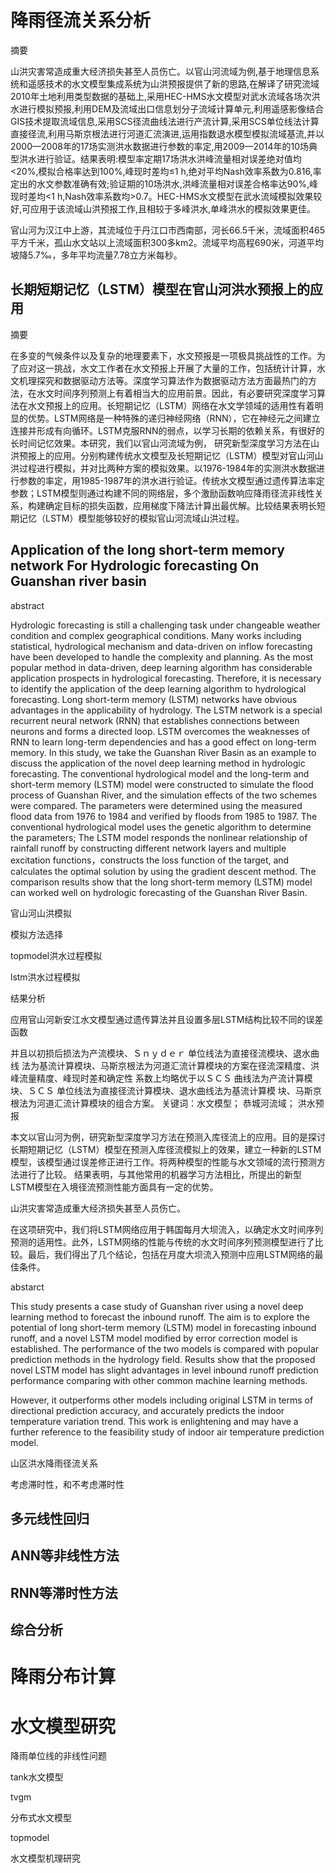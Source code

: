 # 降雨径流关系分析

摘要

山洪灾害常造成重大经济损失甚至人员伤亡。以官山河流域为例,基于地理信息系统和遥感技术的水文模型集成系统为山洪预报提供了新的思路,在解译了研究流域2010年土地利用类型数据的基础上,采用HEC-HMS水文模型对武水流域各场次洪水进行模拟预报,利用DEM及流域出口信息划分子流域计算单元,利用遥感影像结合GIS技术提取流域信息,采用SCS径流曲线法进行产流计算,采用SCS单位线法计算直接径流,利用马斯京根法进行河道汇流演进,运用指数退水模型模拟流域基流,并以2000—2008年的17场实测洪水数据进行参数的率定,用2009—2014年的10场典型洪水进行验证。结果表明:模型率定期17场洪水洪峰流量相对误差绝对值均<20%,模拟合格率达到100%,峰现时差均≤1 h,绝对平均Nash效率系数为0.816,率定出的水文参数准确有效;验证期的10场洪水,洪峰流量相对误差合格率达90%,峰现时差均<1 h,Nash效率系数均>0.7。HEC-HMS水文模型在武水流域模拟效果较好,可应用于该流域山洪预报工作,且相较于多峰洪水,单峰洪水的模拟效果更佳。 



官山河为汉江中上游，其流域位于丹江口市西南部，河长66.5千米，流域面积465平方千米，孤山水文站以上流域面积300多km2。流域平均高程690米，河道平均坡降5.7‰，多年平均流量7.78立方米每秒。



## 长期短期记忆（LSTM）模型在官山河洪水预报上的应用 

摘要

在多变的气候条件以及复杂的地理要素下，水文预报是一项极具挑战性的工作。为了应对这一挑战，水文工作者在水文预报上开展了大量的工作，包括统计计算，水文机理探究和数据驱动方法等。深度学习算法作为数据驱动方法方面最热门的方法，在水文时间序列预测上有着相当大的应用前景。因此，有必要研究深度学习算法在水文预报上的应用。长短期记忆（LSTM）网络在水文学领域的适用性有着明显的优势。LSTM网络是一种特殊的递归神经网络（RNN），它在神经元之间建立连接并形成有向循环。LSTM克服RNN的弱点，以学习长期的依赖关系，有很好的长时间记忆效果。本研究，我们以官山河流域为例， 研究新型深度学习方法在山洪预报上的应用。分别构建传统水文模型及长短期记忆（LSTM）模型对官山河山洪过程进行模拟，并对比两种方案的模拟效果。以1976-1984年的实测洪水数据进行参数的率定，用1985-1987年的洪水进行验证。传统水文模型通过遗传算法率定参数；LSTM模型则通过构建不同的网络层，多个激励函数响应降雨径流非线性关系，构建确定目标的损失函数，应用梯度下降法计算出最优解。比较结果表明长短期记忆（LSTM）模型能够较好的模拟官山河流域山洪过程。



## Application of the long short-term memory network For Hydrologic forecasting On Guanshan river basin

abstract

Hydrologic forecasting is still a challenging task under changeable weather condition and complex geographical conditions. Many works including statistical, hydrological mechanism and data-driven on inflow forecasting have been developed to handle the complexity and planning. As the most popular method in data-driven, deep learning algorithm has considerable application prospects in hydrological forecasting. Therefore, it is necessary to identify the application of the deep learning algorithm to hydrological forecasting. Long short-term memory (LSTM) networks have obvious advantages in the applicability of hydrology. The LSTM network is a special recurrent neural network (RNN) that establishes connections between neurons and forms a directed loop. LSTM overcomes the weaknesses of RNN to learn long-term dependencies and has a good effect on long-term memory. In this study, we take the Guanshan River Basin as an example to discuss the application of the novel deep learning method in hydrologic forecasting. The conventional hydrological model and the long-term and short-term memory (LSTM) model were constructed to simulate the flood process of Guanshan River, and the simulation effects of the two schemes were compared. The parameters were determined using the measured flood data from 1976 to 1984 and verified by floods from 1985 to 1987. The conventional hydrological model uses the genetic algorithm to determine the parameters; The LSTM model responds the nonlinear relationship of rainfall runoff by constructing different network layers and multiple excitation functions，constructs the loss function of the target, and calculates the optimal solution by using the gradient descent method. The comparison results show that the long short-term memory (LSTM) model can worked well on hydrologic forecasting of the Guanshan River Basin.





 













官山河山洪模拟

模拟方法选择

topmodel洪水过程模拟

lstm洪水过程模拟

结果分析











应用官山河新安江水文模型通过遗传算法并且设置多层LSTM结构比较不同的误差函数





 并且以初损后损法为产流模块、Ｓｎｙｄｅｒ 单位线法为直接径流模块、退水曲线
法为基流计算模块、马斯京根法为河道汇流计算模块的方案在径流深精度、洪峰流量精度、峰现时差和确定性
系数上均略优于以ＳＣＳ 曲线法为产流计算模块、ＳＣＳ 单位线法为直接径流计算模块、退水曲线法为基流计算模
块、马斯京根法为河道汇流计算模块的组合方案。
关键词：水文模型； 恭城河流域； 洪水预报

















本文以官山河为例，研究新型深度学习方法在预测入库径流上的应用。目的是探讨长期短期记忆（LSTM）模型在预测入库径流模拟上的效果，建立一种新的LSTM模型，该模型通过误差修正进行工作。将两种模型的性能与水文领域的流行预测方法进行了比较。
结果表明，与其他常用的机器学习方法相比，所提出的新型LSTM模型在入境径流预测性能方面具有一定的优势。



山洪灾害常造成重大经济损失甚至人员伤亡。











在这项研究中，我们将LSTM网络应用于韩国每月大坝流入，以确定水文时间序列预测的适用性。此外，LSTM网络的性能与传统的水文时间序列预测模型进行了比较。最后，我们得出了几个结论，包括在月度大坝流入预测中应用LSTM网络的最佳条件。





   













abstarct





This study presents a case study of Guanshan river using a novel deep learning method to forecast the inbound runoff. The aim is to explore the potential of long short-term memory (LSTM) model in forecasting inbound runoff, and a novel LSTM model modified by error correction model is established. The performance of the two models is compared with popular prediction methods in the hydrology field.
Results show that the proposed novel LSTM model has slight advantages in level inbound runoff prediction performance comparing with other common machine learning methods. 



However, it outperforms other
models including original LSTM in terms of directional prediction accuracy, and accurately predicts the indoor
temperature variation trend. This work is enlightening and may have a further reference to the feasibility study
of indoor air temperature prediction model.





山区洪水降雨径流关系

考虑滞时性，和不考虑滞时性

## 多元线性回归



## ANN等非线性方法

## RNN等滞时性方法

## 综合分析





# 降雨分布计算





# 水文模型研究

降雨单位线的非线性问题



tank水文模型

tvgm

分布式水文模型

topmodel

水文模型机理研究
